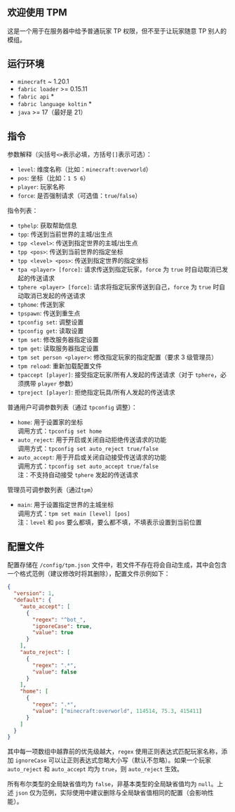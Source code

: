 ## 欢迎使用 TPM

这是一个用于在服务器中给予普通玩家 TP 权限，但不至于让玩家随意 TP 别人的模组。

## 运行环境

+ `minecraft` ~ 1.20.1
+ `fabric loader` >= 0.15.11
+ `fabric api` *
+ `fabric language koltin` *
+ `java` >= 17（最好是 21）

## 指令

参数解释（尖括号`<>`表示必填，方括号`[]`表示可选）：

+ `level`: 维度名称（比如：`minecraft:overworld`）
+ `pos`: 坐标（比如：`1 5 6`）
+ `player`: 玩家名称
+ `force`: 是否强制请求（可选值：`true`/`false`）

指令列表：

+ `tphelp`: 获取帮助信息
+ `tpp`: 传送到当前世界的主城/出生点
+ `tpp <level>`: 传送到指定世界的主城/出生点
+ `tpp <pos>`: 传送到当前世界的指定坐标
+ `tpp <level> <pos>`: 传送到指定世界的指定坐标
+ `tpa <player> [force]`: 请求传送到指定玩家，`force` 为 `true` 时自动取消已发起的传送请求
+ `tphere <player> [force]`: 请求将指定玩家传送到自己，`force` 为 `true` 时自动取消已发起的传送请求
+ `tphome`: 传送到家
+ `tpspawn`: 传送到重生点
+ `tpconfig set`: 调整设置
+ `tpconfig get`: 读取设置
+ `tpm set`: 修改服务器指定设置
+ `tpm get`: 读取服务器指定设置
+ `tpm set person <player>`: 修改指定玩家的指定配置（要求 3 级管理员）
+ `tpm reload`: 重新加载配置文件
+ `tpaccept [player]`: 接受指定玩家/所有人发起的传送请求（对于 `tphere`，必须携带 `player` 参数）
+ `tpreject [player]`: 拒绝指定玩具/所有人发起的传送请求

普通用户可调参数列表（通过 `tpconfig` 调整）：

+ `home`: 用于设置家的坐标<br/>
    调用方式：`tpconfig set home`
+ `auto_reject`: 用于开启或关闭自动拒绝传送请求的功能<br/>
    调用方式：`tpconfig set auto_reject true/false`
+ `auto_accept`: 用于开启或关闭自动接受传送请求的功能<br/>
    调用方式：`tpconfig set auto_accept true/false`<br/>
    注：不支持自动接受 `tphere` 发起的传送请求

管理员可调参数列表（通过`tpm`）

+ `main`: 用于设置指定世界的主城坐标<br/>
  调用方式：`tpm set main [level] [pos]`<br/>
  注：`level` 和 `pos` 要么都填，要么都不填，不填表示设置到当前位置

## 配置文件

配置存储在 `/config/tpm.json` 文件中，若文件不存在将会自动生成，其中会包含一个格式范例（建议修改时将其删除），配置文件示例如下：

```json
{
  "version": 1,
  "default": {
    "auto_accept": [
      {
        "regex": "^bot_",
        "ignoreCase": true,
        "value": true
      }
    ],
    "auto_reject": [
      {
        "regex": ".*",
        "value": false
      }
    ],
    "home": [
      {
        "regex": ".*",
        "value": ["minecraft:overworld", 114514, 75.3, 415411]
      }
    ]
  }
}
```

其中每一项数组中越靠前的优先级越大，`regex` 使用正则表达式匹配玩家名称，添加 `ignoreCase` 可以让正则表达式忽略大小写（默认不忽略）。如果一个玩家 `auto_reject` 和 `auto_accept` 均为 `true`，则 `auto_reject` 生效。

所有布尔类型的全局缺省值均为 `false`，非基本类型的全局缺省值均为 `null`。上述 `json` 仅为范例，实际使用中建议删除与全局缺省值相同的配置（会影响性能）。